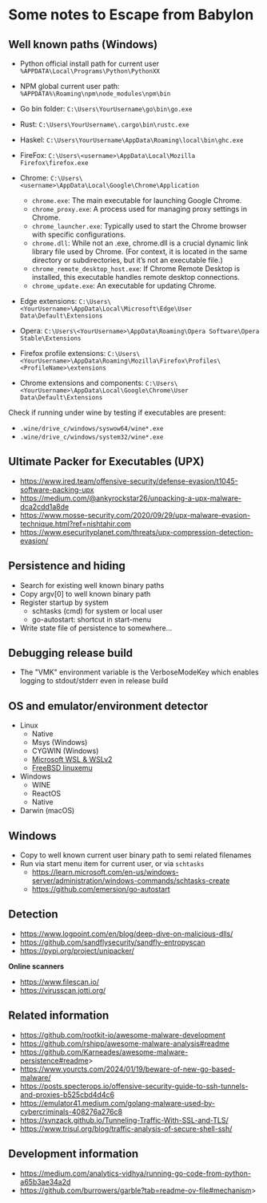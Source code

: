 # Some notes to Escape from Babylon

## Well known paths (Windows)

* Python official install path for current user `%APPDATA\Local\Programs\Python\PythonXX`
* NPM global current user path: `%APPDATA%\Roaming\npm\node_modules\npm\bin`
* Go bin folder: `C:\Users\YourUsername\go\bin\go.exe`
* Rust: `C:\Users\YourUsername\.cargo\bin\rustc.exe`
* Haskel: `C:\Users\YourUsername\AppData\Roaming\local\bin\ghc.exe`
* FireFox: `C:\Users\<username>\AppData\Local\Mozilla Firefox\firefox.exe`
* Chrome: `C:\Users\<username>\AppData\Local\Google\Chrome\Application`
	* `chrome.exe`: The main executable for launching Google Chrome.
	* `chrome_proxy.exe`: A process used for managing proxy settings in Chrome.
	* `chrome_launcher.exe`: Typically used to start the Chrome browser with specific configurations.
	* `chrome.dll`: While not an .exe, chrome.dll is a crucial dynamic link library file used by Chrome. (For context, it is located in the same directory or subdirectories, but it’s not an executable file.)
	* `chrome_remote_desktop_host.exe`: If Chrome Remote Desktop is installed, this executable handles remote desktop connections.
	* `chrome_update.exe`: An executable for updating Chrome.

* Edge extensions: `C:\Users\<YourUsername>\AppData\Local\Microsoft\Edge\User Data\Default\Extensions`
* Opera: `C:\Users\<YourUsername>\AppData\Roaming\Opera Software\Opera Stable\Extensions`
* Firefox profile extensions: `C:\Users\<YourUsername>\AppData\Roaming\Mozilla\Firefox\Profiles\<ProfileName>\extensions`
* Chrome extensions and components: `C:\Users\<YourUsername>\AppData\Local\Google\Chrome\User Data\Default\Extensions`

Check if running under wine by testing if executables are present:

* `.wine/drive_c/windows/syswow64/wine*.exe`
* `.wine/drive_c/windows/system32/wine*.exe`

## Ultimate Packer for Executables (UPX)

* <https://www.ired.team/offensive-security/defense-evasion/t1045-software-packing-upx>
* <https://medium.com/@ankyrockstar26/unpacking-a-upx-malware-dca2cdd1a8de>
* <https://www.mosse-security.com/2020/09/29/upx-malware-evasion-technique.html?ref=nishtahir.com>
* <https://www.esecurityplanet.com/threats/upx-compression-detection-evasion/>

## Persistence and hiding

* Search for existing well known binary paths
* Copy argv[0] to well known binary path
* Register startup by system
  * schtasks (cmd) for system or local user
  * go-autostart: shortcut in start-menu
* Write state file of persistence to somewhere...

## Debugging release build

* The "VMK" environment variable is the VerboseModeKey which enables logging to stdout/stderr even in release build

## OS and emulator/environment detector

* Linux
  * Native
  * Msys (Windows)
  * CYGWIN (Windows)
  * [Microsoft WSL & WSLv2](https://github.com/microsoft/WSL/issues/4071)
  * [FreeBSD linuxemu](https://docs.freebsd.org/en/books/handbook/linuxemu/)
* Windows
  * WINE
  * ReactOS
  * Native
* Darwin (macOS)

## Windows

* Copy to well known current user binary path to semi related filenames
* Run via start menu item for current user, or via `schtasks`
  * <https://learn.microsoft.com/en-us/windows-server/administration/windows-commands/schtasks-create>
  * <https://github.com/emersion/go-autostart>

## Detection

* <https://www.logpoint.com/en/blog/deep-dive-on-malicious-dlls/>
* <https://github.com/sandflysecurity/sandfly-entropyscan>
* <https://pypi.org/project/unipacker/>

**Online scanners**

* <https://www.filescan.io/>
* <https://virusscan.jotti.org/>

## Related information

* <https://github.com/rootkit-io/awesome-malware-development>
* <https://github.com/rshipp/awesome-malware-analysis#readme>
* <https://github.com/Karneades/awesome-malware-persistence#readme>>
* <https://www.yourcts.com/2024/01/19/beware-of-new-go-based-malware/>
* <https://posts.specterops.io/offensive-security-guide-to-ssh-tunnels-and-proxies-b525cbd4d4c6>
* <https://emulator41.medium.com/golang-malware-used-by-cybercriminals-408276a276c8>
* <https://synzack.github.io/Tunneling-Traffic-With-SSL-and-TLS/>
* <https://www.trisul.org/blog/traffic-analysis-of-secure-shell-ssh/>

## Development information

* <https://medium.com/analytics-vidhya/running-go-code-from-python-a65b3ae34a2d>
* <https://github.com/burrowers/garble?tab=readme-ov-file#mechanism>>
